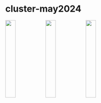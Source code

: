 # cluster-may2024
<img src="Screenshot 2024-05-19 at 10.39.25 PM.png" width=25% height=25%/><img src="Screenshot 2024-05-19 at 10.46.45 PM.png" width=25% height=25%/><img src="Screenshot 2024-05-19 at 10.39.53 PM.png" width=25% height=25%/>
